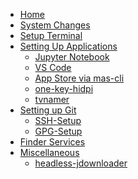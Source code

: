 <!-- docs/_sidebar.md -->

* [Home](/)
* [System Changes](system-changes.md)
* [Setup Terminal](setup-terminal.md)
* [Setting Up Applications](/setting-up-applications/README.md)
    * [Jupyter Notebook](/setting-up-applications/jupyter-notebook.md)
    * [VS Code](/setting-up-applications/vscode.md)
    * [App Store via mas-cli](/setting-up-applications/mas-cli.md)
    * [one-key-hidpi](/setting-up-applications/rdm.md)
    * [tvnamer](/setting-up-applications/tvnamer.md)
* [Setting up Git](/setting-up-git/README.md)
    * [SSH-Setup](/setting-up-git/ssh-setup.md)
    * [GPG-Setup](/setting-up-git/gpg-setup.md)
* [Finder Services](finder-services.md)
* [Miscellaneous]()
    * [headless-jdownloader](/misc/jdownloader2.md)
